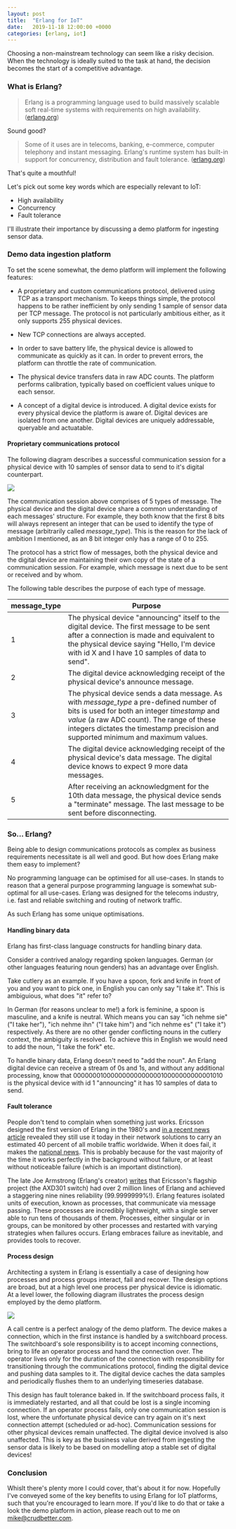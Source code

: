 ```yaml
---
layout: post
title:  "Erlang for IoT"
date:   2019-11-18 12:00:00 +0000
categories: [erlang, iot]
---
```

Choosing a non-mainstream technology can seem like a risky decision. When the technology is ideally suited to the task at hand, the decision becomes the start of a competitive advantage.

### What is Erlang?

> Erlang is a programming language used to build massively scalable soft real-time systems with requirements on high availability. ([erlang.org](https://www.erlang.org/))

Sound good?

> Some of it uses are in telecoms, banking, e-commerce, computer telephony and instant messaging. Erlang's runtime system has built-in support for concurrency, distribution and fault tolerance. ([erlang.org](https://www.erlang.org/))

That's quite a mouthful!

Let's pick out some key words which are especially relevant to IoT:

* High availability
* Concurrency
* Fault tolerance

I'll illustrate their importance by discussing a demo platform for ingesting sensor data.

### Demo data ingestion platform

To set the scene somewhat, the demo platform will implement the following features:

* A proprietary and custom communications protocol, delivered using TCP as a transport mechanism. To keeps things simple, the protocol happens to be rather inefficient by only sending 1 sample of sensor data per TCP message. The protocol is not particularly ambitious either, as it only supports 255 physical devices.

* New TCP connections are always accepted.

* In order to save battery life, the physical device is allowed to communicate as quickly as it can. In order to prevent errors, the platform can throttle the rate of communication.

* The physical device transfers data in raw ADC counts. The platform performs calibration, typically based on coefficient values unique to each sensor.

* A concept of a digital device is introduced. A digital device exists for every physical device the platform is aware of. Digital devices are isolated from one another. Digital devices are uniquely addressable, queryable and actuatable.

#### Proprietary communications protocol

The following diagram describes a successful communication session for a physical device with 10 samples of sensor data to send to it's digital counterpart.

![](/assets/2019-11-18-erlang-for-iot/protocol.svg)

The communication session above comprises of 5 types of message. The physical device and the digital device share a common understanding of each messages' structure. For example, they both know that the first 8 bits will always represent an integer that can be used to identify the type of message (arbitrarily called *message_type*). This is the reason for the lack of ambition I mentioned, as an 8 bit integer only has a range of 0 to 255.

The protocol has a strict flow of messages, both the physical device and the digital device are maintaining their own copy of the state of a communication session. For example, which message is next due to be sent or received and by whom.

The following table describes the purpose of each type of message.

| message_type | Purpose |
| --- | --- |
| 1 | The physical device "announcing" itself to the digital device. The first message to be sent after a connection is made and equivalent to the physical device saying "Hello, I'm device with id X and I have 10 samples of data to send". |
| 2 | The digital device acknowledging receipt of the physical device's announce message. |
| 3 | The physical device sends a data message. As with *message_type* a pre-defined number of bits is used for both an integer *timestamp* and *value* (a raw ADC count). The range of these integers dictates the timestamp precision and supported minimum and maximum values. |
| 4 | The digital device acknowledging receipt of the physical device's data message. The digital device knows to expect 9 more data messages. |
| 5 | After receiving an acknowledgment for the 10th data message, the physical device sends a "terminate" message. The last message to be sent before disconnecting. |

### So... Erlang?

Being able to design communications protocols as complex as business requirements necessitate is all well and good. But how does Erlang make them easy to implement?

No programming language can be optimised for all use-cases. In stands to reason that a general purpose programming language is somewhat sub-optimal for all use-cases. Erlang was designed for the telecoms industry, i.e. fast and reliable switching and routing of network traffic.

As such Erlang has some unique optimisations.

#### Handling binary data

Erlang has first-class language constructs for handling binary data.

Consider a contrived analogy regarding spoken languages. German (or other languages featuring noun genders) has an advantage over English.

Take cutlery as an example. If you have a spoon, fork and knife in front of you and you want to pick one, in English you can only say "I take it". This is ambiguious, what does "it" refer to?

In German (for reasons unclear to me!) a fork is feminine, a spoon is masculine, and a knife is neutral. Which means you can say "ich nehme sie" ("I take her"), "ich nehme ihn" ("I take him") and "ich nehme es" ("I take it") respectively. As there are no other gender conflicting nouns in the cutlery context, the ambiguity is resolved. To achieve this in English we would need to add the noun, "I take the fork" etc.

To handle binary data, Erlang doesn't need to "add the noun". An Erlang digital device can receive a stream of 0s and 1s, and without any additional processing, know that 0000000100000000000000010000000000001010 is the physical device with id 1 "announcing" it has 10 samples of data to send.

#### Fault tolerance

People don't tend to complain when something just works. Ericsson designed the first version of Erlang in the 1980's and [in a recent news article](https://www.ericcson.com/en/news/2018/5/erlang-celebrates-20-years-as-open-source) revealed they still use it today in their network solutions to carry an estimated 40 percent of all mobile traffic worldwide. When it does fail, it makes the [national news](https://www.bbc.co.uk/en/news/business-46499366). This is probably because for the vast majority of the time it works perfectly in the background without failure, or at least without noticeable failure (which is an important distinction).

The late Joe Armstrong (Erlang's creator) [writes](https://pragprog.com/articles/erlang) that Ericsson's flagship project (the AXD301 switch) had over 2 million lines of Erlang and achieved a staggering nine nines reliability (99.9999999%!). Erlang features isolated units of execution, known as processes, that communicate via message passing. These processes are incredibly lightweight, with a single server able to run tens of thousands of them. Processes, either singular or in groups, can be monitored by other processes and restarted with varying strategies when failures occurs. Erlang embraces failure as inevitable, and provides tools to recover.

#### Process design

Architecting a system in Erlang is essentially a case of designing how processes and process groups interact, fail and recover. The design options are broad, but at a high level one process per physical device is idiomatic. At a level lower, the following diagram illustrates the process design employed by the demo platform.

![](/assets/2019-11-18-erlang-for-iot/otp-design.png)

A call centre is a perfect analogy of the demo platform. The device makes a connection, which in the first instance is handled by a switchboard process. The switchboard's sole responsibility is to accept incoming connections, bring to life an operator process and hand the connection over. The operator lives only for the duration of the connection with responsibility for transitioning through the communications protocol, finding the digital device and pushing data samples to it. The digital device caches the data samples and periodically flushes them to an underlying timeseries database.

This design has fault tolerance baked in. If the switchboard process fails, it is immediately restarted, and all that could be lost is a single incoming connection. If an operator process fails, only one communication session is lost, where the unfortunate physical device can try again on it's next connection attempt (scheduled or ad-hoc). Communication sessions for other physical devices remain unaffected. The digital device involved is also unaffected. This is key as the business value derived from ingesting the sensor data is likely to be based on modelling atop a stable set of digital devices!


### Conclusion

Whislt there's plenty more I could cover, that's about it for now. Hopefully I've conveyed some of the key benefits to using Erlang for IoT platforms, such that you're encouraged to learn more. If you'd like to do that or take a look the demo platform in action, please reach out to me on [mike@crudbetter.com](mailto:mike@crudbetter.com).
